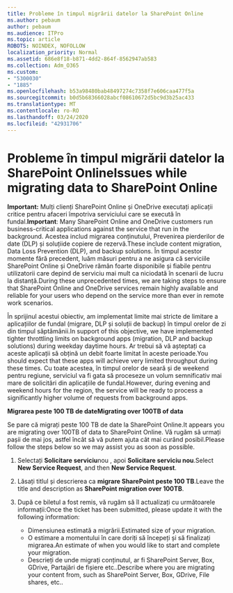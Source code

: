```yaml
---
title: Probleme în timpul migrării datelor la SharePoint Online
ms.author: pebaum
author: pebaum
ms.audience: ITPro
ms.topic: article
ROBOTS: NOINDEX, NOFOLLOW
localization_priority: Normal
ms.assetid: 686e8f18-b871-4dd2-864f-8562947ab583
ms.collection: Adm_O365
ms.custom:
- "5300030"
- "1885"
ms.openlocfilehash: b53a98480bab48497274c7358f7e606caa477f5a
ms.sourcegitcommit: b0d5b68366028abcf08610672d5bc9d3b25ac433
ms.translationtype: MT
ms.contentlocale: ro-RO
ms.lasthandoff: 03/24/2020
ms.locfileid: "42931706"
---
```

# <a name="issues-while-migrating-data-to-sharepoint-online"></a><span data-ttu-id="ce630-102">Probleme în timpul migrării datelor la SharePoint Online</span><span class="sxs-lookup"><span data-stu-id="ce630-102">Issues while migrating data to SharePoint Online</span></span>

<span data-ttu-id="ce630-103">**Important:** Mulți clienți SharePoint Online și OneDrive executați aplicații critice pentru afaceri împotriva serviciului care se execută în fundal.</span><span class="sxs-lookup"><span data-stu-id="ce630-103">**Important**: Many SharePoint Online and OneDrive customers run business-critical applications against the service that run in the background.</span></span> <span data-ttu-id="ce630-104">Acestea includ migrarea conținutului, Prevenirea pierderilor de date (DLP) și soluțiide copiere de rezervă.</span><span class="sxs-lookup"><span data-stu-id="ce630-104">These include content migration, Data Loss Prevention (DLP), and backup solutions.</span></span> <span data-ttu-id="ce630-105">În timpul acestor momente fără precedent, luăm măsuri pentru a ne asigura că serviciile SharePoint Online și OneDrive rămân foarte disponibile și fiabile pentru utilizatorii care depind de serviciu mai mult ca niciodată în scenarii de lucru la distanță.</span><span class="sxs-lookup"><span data-stu-id="ce630-105">During these unprecedented times, we are taking steps to ensure that SharePoint Online and OneDrive services remain highly available and reliable for your users who depend on the service more than ever in remote work scenarios.</span></span>

<span data-ttu-id="ce630-106">În sprijinul acestui obiectiv, am implementat limite mai stricte de limitare a aplicațiilor de fundal (migrare, DLP și soluții de backup) în timpul orelor de zi din timpul săptămânii.</span><span class="sxs-lookup"><span data-stu-id="ce630-106">In support of this objective, we have implemented tighter throttling limits on background apps (migration, DLP and backup solutions) during weekday daytime hours.</span></span> <span data-ttu-id="ce630-107">Ar trebui să vă așteptați ca aceste aplicații să obțină un debit foarte limitat în aceste perioade.</span><span class="sxs-lookup"><span data-stu-id="ce630-107">You should expect that these apps will achieve very limited throughput during these times.</span></span> <span data-ttu-id="ce630-108">Cu toate acestea, în timpul orelor de seară și de weekend pentru regiune, serviciul va fi gata să proceseze un volum semnificativ mai mare de solicitări din aplicațiile de fundal.</span><span class="sxs-lookup"><span data-stu-id="ce630-108">However, during evening and weekend hours for the region, the service will be ready to process a significantly higher volume of requests from background apps.</span></span>

<span data-ttu-id="ce630-109">**Migrarea peste 100 TB de date**</span><span class="sxs-lookup"><span data-stu-id="ce630-109">**Migrating over 100TB of data**</span></span>

<span data-ttu-id="ce630-110">Se pare că migrați peste 100 TB de date la SharePoint Online.</span><span class="sxs-lookup"><span data-stu-id="ce630-110">It appears you are migrating over 100TB of data to SharePoint Online.</span></span> <span data-ttu-id="ce630-111">Vă rugăm să urmați pașii de mai jos, astfel încât să vă putem ajuta cât mai curând posibil.</span><span class="sxs-lookup"><span data-stu-id="ce630-111">Please follow the steps below so we may assist you as soon as possible.</span></span> 

1. <span data-ttu-id="ce630-112">Selectați **Solicitare serviciu**nou , apoi **Solicitare serviciu nou**.</span><span class="sxs-lookup"><span data-stu-id="ce630-112">Select **New Service Request**, and then **New Service Request**.</span></span> 
2. <span data-ttu-id="ce630-113">Lăsați titlul și descrierea ca **migrare SharePoint peste 100 TB**.</span><span class="sxs-lookup"><span data-stu-id="ce630-113">Leave the title and description as **SharePoint migration over 100TB**.</span></span>
3. <span data-ttu-id="ce630-114">După ce biletul a fost remis, vă rugăm să îl actualizați cu următoarele informații:</span><span class="sxs-lookup"><span data-stu-id="ce630-114">Once the ticket has been submitted, please update it with the following information:</span></span> 

    - <span data-ttu-id="ce630-115">Dimensiunea estimată a migrării.</span><span class="sxs-lookup"><span data-stu-id="ce630-115">Estimated size of your migration.</span></span>
    - <span data-ttu-id="ce630-116">O estimare a momentului în care doriți să începeți și să finalizați migrarea.</span><span class="sxs-lookup"><span data-stu-id="ce630-116">An estimate of when you would like to start and complete your migration.</span></span>
    - <span data-ttu-id="ce630-117">Descrieți de unde migrați conținutul, ar fi SharePoint Server, Box, GDrive, Partajări de fișiere etc..</span><span class="sxs-lookup"><span data-stu-id="ce630-117">Describe where you are migrating your content from, such as SharePoint Server, Box, GDrive, File shares, etc..</span></span>


  

